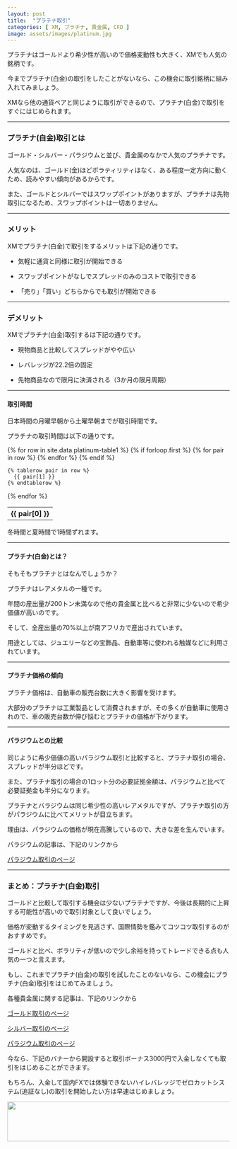 ```yaml
---
layout: post
title:  "プラチナ取引"
categories: [ XM, プラチナ, 貴金属, CFD ]
image: assets/images/platinum.jpg
---
```


プラチナはゴールドより希少性が高いので価格変動性も大きく、XMでも人気の銘柄です。

今までプラチナ(白金)の取引をしたことがないなら、この機会に取引銘柄に組み入れてみましょう。

XMなら他の通貨ペアと同じように取引ができるので、プラチナ(白金)で取引をすぐにはじめられます。

<hr>

### プラチナ(白金)取引とは

ゴールド・シルバー・パラジウムと並び、貴金属のなかで人気のプラチナです。

人気なのは、ゴールド(金)ほどボラティリティはなく、ある程度一定方向に動くため、読みやすい傾向があるからです。

また、ゴールドとシルバーではスワップポイントがありますが、プラチナは先物取引になるため、スワップポイントは一切ありません。


<hr>

### メリット

XMでプラチナ(白金)で取引をするメリットは下記の通りです。

- 気軽に通貨と同様に取引が開始できる

- スワップポイントがなしでスプレッドのみのコストで取引できる

- 「売り」「買い」どちらからでも取引が開始できる

<hr>

### デメリット

XMでプラチナ(白金)取引するは下記の通りです。

- 現物商品と比較してスプレッドがやや広い

- レバレッジが22.2倍の固定

- 先物商品なので限月に決済される（3か月の限月周期）

<hr>

#### 取引時間

日本時間の月曜早朝から土曜早朝までが取引時間です。

プラチナの取引時間は以下の通りです。

<table>
  {% for row in site.data.platinum-table1 %}
    {% if forloop.first %}
    <tr>
      {% for pair in row %}
        <th>{{ pair[0] }}</th>
      {% endfor %}
    </tr>
    {% endif %}

    {% tablerow pair in row %}
      {{ pair[1] }}
    {% endtablerow %}
  {% endfor %}
</table>

冬時間と夏時間で1時間ずれます。

<hr> 

#### プラチナ(白金)とは？

そもそもプラチナとはなんでしょうか？

プラチナはレアメタルの一種です。

年間の産出量が200トン未満なので他の貴金属と比べると非常に少ないので希少価値が高いのです。

そして、全産出量の70%以上が南アフリカで産出されています。

用途としては、ジュエリーなどの宝飾品、自動車等に使われる触媒などに利用されています。

<hr>

#### プラチナ価格の傾向

プラチナ価格は、自動車の販売台数に大きく影響を受けます。

大部分のプラチナは工業製品として消費されますが、その多くが自動車に使用されので、車の販売台数が伸び悩むとプラチナの価格が下がります。

<hr>

#### パラジウムとの比較

同じように希少価値の高いパラジウム取引と比較すると、プラチナ取引の場合、スプレッドが半分ほどです。

また、プラチナ取引の場合の1ロット分の必要証拠金額は、パラジウムと比べて必要証拠金も半分になります。

プラチナとバラジウムは同じ希少性の高いレアメタルですが、プラチナ取引の方がパラジウムに比べてメリットが目立ちます。

理由は、パラジウムの価格が現在高騰しているので、大きな差を生んでいます。

パラジウムの記事は、下記のリンクから

<a href="https://gnidart-mx.github.io/%E3%83%91%E3%83%A9%E3%82%B8%E3%82%A6%E3%83%A0%E5%8F%96%E5%BC%95/">パラジウム取引のページ</a>

<hr>

### まとめ：プラチナ(白金)取引


ゴールドと比較して取引する機会は少ないプラチナですが、今後は長期的に上昇する可能性が高いので取引対象として良いでしょう。

価格が変動するタイミングを見逃さず、国際情勢を鑑みてコツコツ取引するのがおすすめです。

ゴールドと比ベ、ボラリティが低いので少し余裕を持ってトレードできる点も人気の一つと言えます。

もし、これまでプラチナ(白金)の取引を試したことのないなら、この機会にプラチナ(白金)取引をはじめてみましょう。

各種貴金属に関する記事は、下記のリンクから

<a href="https://gnidart-mx.github.io/%E3%82%B4%E3%83%BC%E3%83%AB%E3%83%89(%E9%87%91)%E5%8F%96%E5%BC%95/">ゴールド取引のページ</a>

<a href="https://gnidart-mx.github.io/%E3%82%B7%E3%83%AB%E3%83%90%E3%83%BC(%E9%8A%80)%E5%8F%96%E5%BC%95/">シルバー取引のページ</a>

<a href="https://gnidart-mx.github.io/%E3%83%91%E3%83%A9%E3%82%B8%E3%82%A6%E3%83%A0%E5%8F%96%E5%BC%95/">パラジウム取引のページ</a>

今なら、下記のバナーから開設すると取引ボーナス3000円で入金しなくても取引をはじめることができます。

もちろん、入金して国内FXでは体験できないハイレバレッジでゼロカットシステム(追証なし)の取引を開始したい方は早速はじめましょう。

<a href="https://clicks.affstrack.com/c?m=9257&c=550036" referrerpolicy="no-referrer-when-downgrade"><img src="https://ads.affstrack.com/i/9257?c=550036" width="728" height="90" referrerpolicy="no-referrer-when-downgrade"/></a>


